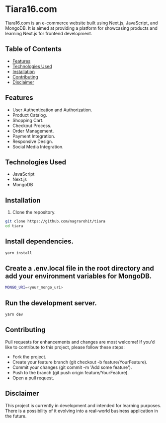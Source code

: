 # Tiara16.com

Tiara16.com is an e-commerce website built using Next.js, JavaScript, and MongoDB. It is aimed at providing a platform for showcasing products and learning Next.js for frontend development.

## Table of Contents

- [Features](#features)
- [Technologies Used](#technologies-used)
- [Installation](#installation)
- [Contributing](#contributing)
- [Disclaimer](#disclaimer)

## Features

- User Authentication and Authorization.
- Product Catalog.
- Shopping Cart.
- Checkout Process.
- Order Management.
- Payment Integration.
- Responsive Design.
- Social Media Integration.

## Technologies Used

- JavaScript
- Next.js
- MongoDB

## Installation

1. Clone the repository.

```bash
git clone https://github.com/nagrarohit/tiara
cd tiara
```

## Install dependencies.

```bash
yarn install
```

## Create a .env.local file in the root directory and add your environment variables for MongoDB.

```bash
MONGO_URI=<your_mongo_uri>
```

## Run the development server.

```bash
yarn dev
```

## Contributing

Pull requests for enhancements and changes are most welcome! If you'd like to contribute to this project, please follow these steps:

- Fork the project.
- Create your feature branch (git checkout -b feature/YourFeature).
- Commit your changes (git commit -m 'Add some feature').
- Push to the branch (git push origin feature/YourFeature).
- Open a pull request.

## Disclaimer

This project is currently in development and intended for learning purposes. There is a possibility of it evolving into a real-world business application in the future.
